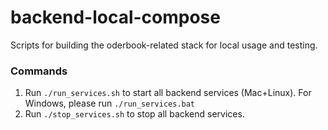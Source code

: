 # backend-local-compose

Scripts for building the oderbook-related stack for local usage and testing.

### Commands

1. Run `./run_services.sh` to start all backend services (Mac+Linux). For Windows, please run `./run_services.bat`
2. Run `./stop_services.sh` to stop all backend services.